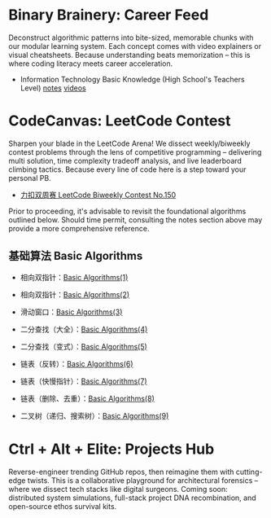# Binary Brainery: Career Feed

Deconstruct algorithmic patterns into bite-sized, memorable chunks with our modular learning system. Each concept comes with video explainers or visual cheatsheets. Because understanding beats memorization – this is where coding literacy meets career acceleration.

- Information Technology Basic Knowledge (High School's Teachers Level) [notes](https://mailbnueducn-my.sharepoint.com/:b:/g/personal/sjs_mail_bnu_edu_cn/Ee5xgoaURXxBh1_TUoe0HksBvf1Q-MRSnIBzpQVgPfD9GQ?e=arT8xE)  [videos](https://www.bilibili.com/video/BV1UB9uYjEGY/)

# CodeCanvas: LeetCode Contest

Sharpen your blade in the LeetCode Arena! We dissect weekly/biweekly contest problems through the lens of competitive programming – delivering multi solution, time complexity tradeoff analysis, and live leaderboard climbing tactics. Because every line of code here is a step toward your personal PB.

- [力扣双周赛 LeetCode Biweekly Contest No.150](https://samuelssj123.github.io/contents/ALGORITHMNOTES/LeetcodeContest(1).html)

Prior to proceeding, it's advisable to revisit the foundational algorithms outlined below. Should time permit, consulting the notes section above may provide a more comprehensive reference.

## 基础算法 Basic Algorithms

- 相向双指针：[Basic Algorithms(1)](https://samuelssj123.github.io/contents/ALGORITHMNOTES/BasicAlgorithms(1).html)

- 相向双指针：[Basic Algorithms(2)](https://samuelssj123.github.io/contents/ALGORITHMNOTES/BasicAlgorithms(2).html)

- 滑动窗口：[Basic Algorithms(3)](https://samuelssj123.github.io/contents/ALGORITHMNOTES/BasicAlgorithms(3).html)

- 二分查找（大全）：[Basic Algorithms(4)](https://samuelssj123.github.io/contents/ALGORITHMNOTES/BasicAlgorithms(4).html)

- 二分查找（变式）：[Basic Algorithms(5)](https://samuelssj123.github.io/contents/ALGORITHMNOTES/BasicAlgorithms(5).html)

- 链表（反转）：[Basic Algorithms(6)](https://samuelssj123.github.io/contents/ALGORITHMNOTES/BasicAlgorithms(6).html)

- 链表（快慢指针）：[Basic Algorithms(7)](https://samuelssj123.github.io/contents/ALGORITHMNOTES/BasicAlgorithms(7).html)

- 链表（删除、去重）：[Basic Algorithms(8)](https://samuelssj123.github.io/contents/ALGORITHMNOTES/BasicAlgorithms(8).html)

- 二叉树（递归、搜索树）：[Basic Algorithms(9)](https://samuelssj123.github.io/contents/ALGORITHMNOTES/BasicAlgorithms(9).html)


# Ctrl + Alt + Elite: Projects Hub 

Reverse-engineer trending GitHub repos, then reimagine them with cutting-edge twists. This is a collaborative playground for architectural forensics – where we dissect tech stacks like digital surgeons. Coming soon: distributed system simulations, full-stack project DNA recombination, and open-source ethos survival kits.
